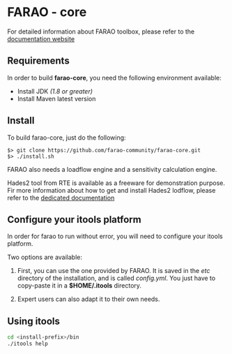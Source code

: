 # FARAO - core

For detailed information about FARAO toolbox, please refer to the [documentation website](https://farao-community.github.io/docs/)

## Requirements
In order to build **farao-core**, you need the following environment available:
  - Install JDK *(1.8 or greater)*
  - Install Maven latest version

## Install
To build farao-core, just do the following:

```
$> git clone https://github.com/farao-community/farao-core.git
$> ./install.sh
```

FARAO also needs a loadflow engine and a sensitivity calculation engine.

Hades2 tool from RTE is available as a freeware for demonstration purpose.
Fir more information about how to get and install Hades2 lodflow, please refer to the
[dedicated documentation](https://rte-france.github.io/hades2/index.html)

## Configure your itools platform
In order for farao to run without error, you will need to configure your itools platform.

Two options are available:
1.  First, you can use the one provided by FARAO. It is saved in the *etc* directory of the installation, and is called *config.yml*.
You just have to copy-paste it in a **$HOME/.itools** directory. 

2.  Expert users can also adapt it to their own needs.

## Using itools
```bash
cd <install-prefix>/bin
./itools help
```
